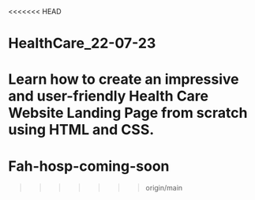 <<<<<<< HEAD
# HealthCare_22-07-23
Learn how to create an impressive and user-friendly Health Care Website Landing Page from scratch using HTML and CSS.
=======
# Fah-hosp-coming-soon
>>>>>>> origin/main
